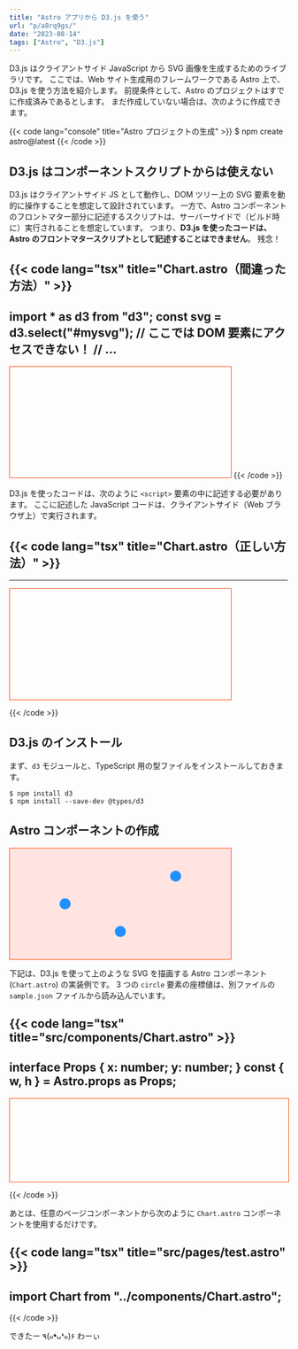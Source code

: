 ```yaml
---
title: "Astro アプリから D3.js を使う"
url: "p/a8rq9gs/"
date: "2023-08-14"
tags: ["Astro", "D3.js"]
---
```


D3.js はクライアントサイド JavaScript から SVG 画像を生成するためのライブラリです。
ここでは、Web サイト生成用のフレームワークである Astro 上で、D3.js を使う方法を紹介します。
前提条件として、Astro のプロジェクトはすでに作成済みであるとします。
まだ作成していない場合は、次のように作成できます。

{{< code lang="console" title="Astro プロジェクトの生成" >}}
$ npm create astro@latest
{{< /code >}}


D3.js はコンポーネントスクリプトからは使えない
----

D3.js はクライアントサイド JS として動作し、DOM ツリー上の SVG 要素を動的に操作することを想定して設計されています。
一方で、Astro コンポーネントのフロントマター部分に記述するスクリプトは、サーバーサイドで（ビルド時に）実行されることを想定しています。
つまり、__D3.js を使ったコードは、Astro のフロントマタースクリプトとして記述することはできません__。
残念！

{{< code lang="tsx" title="Chart.astro（間違った方法）" >}}
---
import * as d3 from "d3";
const svg = d3.select("#mysvg");  // ここでは DOM 要素にアクセスできない！
// ...
---

<svg id="mysvg" width="400" height="200"></svg>
{{< /code >}}

D3.js を使ったコードは、次のように `<script>` 要素の中に記述する必要があります。
ここに記述した JavaScript コードは、クライアントサイド（Web ブラウザ上）で実行されます。

{{< code lang="tsx" title="Chart.astro（正しい方法）" >}}
---
---

<svg id="mysvg" width="400" height="200"></svg>
<script>
import * as d3 from "d3";
const svg = d3.select("#mysvg");  // 正しく DOM 要素を参照できる
// ...
</script>
{{< /code >}}


D3.js のインストール
----

まず、`d3` モジュールと、TypeScript 用の型ファイルをインストールしておきます。

```console
$ npm install d3
$ npm install --save-dev @types/d3
```


Astro コンポーネントの作成
----

<svg id="mysvg" width="400" height="200" style="background: mistyrose; border: solid 1px orangered;"><circle cx="100" cy="100" r="10" fill="dodgerblue"></circle><circle cx="300" cy="50" r="10" fill="dodgerblue"></circle><circle cx="200" cy="150" r="10" fill="dodgerblue"></circle></svg>

下記は、D3.js を使って上のような SVG を描画する Astro コンポーネント (`Chart.astro`) の実装例です。
3 つの `circle` 要素の座標値は、別ファイルの `sample.json` ファイルから読み込んでいます。

{{< code lang="tsx" title="src/components/Chart.astro" >}}
---
interface Props {
  x: number;
  y: number;
}
const { w, h } = Astro.props as Props;
---

<svg id="mysvg" width={w} height={h}></svg>
<script>
  import * as d3 from "d3";
  import sampleData from "../data/sample.json";

  d3.select("#mysvg")
    .style("background", "mistyrose")
    .selectAll("circle")
    .data(sampleData.points)
    .join("circle")
    .attr("cx", (d) => d[0])
    .attr("cy", (d) => d[1])
    .attr("r", 10)
    .attr("fill", "dodgerblue");
</script>
<style>
  svg {
    border: solid 1px orangered;
  }
</style>
{{< /code >}}

あとは、任意のページコンポーネントから次のように `Chart.astro` コンポーネントを使用するだけです。

{{< code lang="tsx" title="src/pages/test.astro" >}}
---
import Chart from "../components/Chart.astro";
---

<!DOCTYPE html>
<meta charset="UTF-8" />
<title>D3.js test</title>
<Chart w="400" h="200" />
{{< /code >}}

できたー ٩(๑❛ᴗ❛๑)۶ わーぃ

